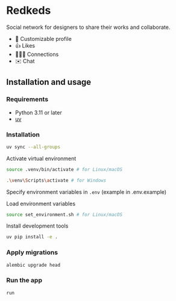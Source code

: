 # Redkeds

Social network for designers to share their works and collaborate.

- 📔 Customizable profile
- 👍 Likes
- 🧑‍🤝‍🧑 Connections
- ✉️ Chat

## Installation and usage

### Requirements
- Python 3.11 or later
- [uv](https://docs.astral.sh/uv/getting-started/installation/)

### Installation

```bash
uv sync --all-groups
```

Activate virtual environment
```bash
source .venv/bin/activate # for Linux/macOS
```
```bash
.\venv\Scripts\activate # for Windows
```

Specify environment variables in `.env` (example in .env.example)

Load environment variables
```bash
source set_environment.sh # for Linux/macOS
```

Install development tools
```bash
uv pip install -e .
```

### Apply migrations
```bash
alembic upgrade head
```

### Run the app
```bash
run
```